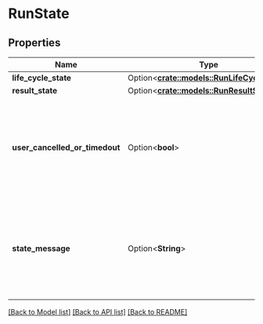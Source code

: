 # RunState

## Properties

Name | Type | Description | Notes
------------ | ------------- | ------------- | -------------
**life_cycle_state** | Option<[**crate::models::RunLifeCycleState**](RunLifeCycleState.md)> |  | [optional]
**result_state** | Option<[**crate::models::RunResultState**](RunResultState.md)> |  | [optional]
**user_cancelled_or_timedout** | Option<**bool**> | Whether a run was canceled manually by a user or by the scheduler because the run timed out. | [optional]
**state_message** | Option<**String**> | A descriptive message for the current state. This field is unstructured, and its exact format is subject to change. | [optional]

[[Back to Model list]](../README.md#documentation-for-models) [[Back to API list]](../README.md#documentation-for-api-endpoints) [[Back to README]](../README.md)


